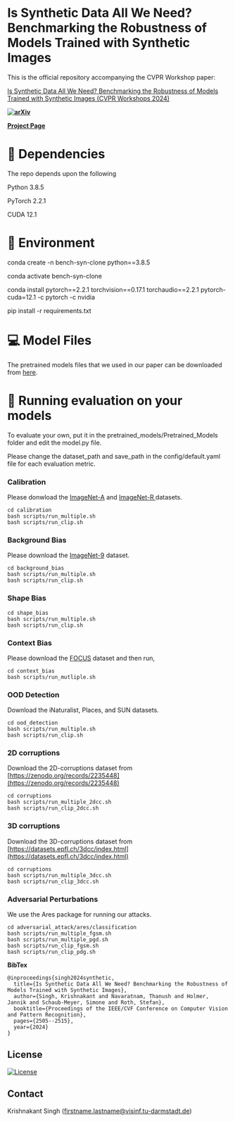 # Is Synthetic Data All We Need? Benchmarking the Robustness of Models Trained with Synthetic Images
This is the official repository accompanying the CVPR Workshop paper:

[Is Synthetic Data All We Need? Benchmarking the Robustness of Models Trained with Synthetic Images (CVPR Workshops 2024)](https://openaccess.thecvf.com/content/CVPR2024W/SyntaGen/papers/Singh_Is_Synthetic_Data_all_We_Need_Benchmarking_the_Robustness_of_CVPRW_2024_paper.pdf)

**[![arXiv](https://img.shields.io/badge/arXiv-2403.16292-b31b1b.svg)](https://arxiv.org/abs/2405.20469)** 

**[Project Page](https://synbenchmark.github.io/SynCloneBenchmark/)**

# 🔧  **Dependencies**
The repo depends upon the following

Python 3.8.5

PyTorch 2.2.1

CUDA 12.1

# 🚜 **Environment**
conda create -n bench-syn-clone python==3.8.5

conda activate bench-syn-clone

conda install pytorch==2.2.1 torchvision==0.17.1 torchaudio==2.2.1 pytorch-cuda=12.1 -c pytorch -c nvidia

pip install -r requirements.txt

# 💻 **Model Files**
The pretrained models files that we used in our paper can be downloaded from [here](https://drive.google.com/file/d/1BYLwWGa6lPCGDXLPzH0H4dvW1FRMfQZV/view?usp=sharing).


# 🚀 **Running evaluation on your models**
To evaluate your own, put it in the pretrained_models/Pretrained_Models folder and edit the model.py file.

Please change the dataset_path and save_path in the config/default.yaml file for each evaluation metric.


### **Calibration**
Please donwload the [ImageNet-A](https://people.eecs.berkeley.edu/~hendrycks/imagenet-a.tar) and [ImageNet-R ](https://people.eecs.berkeley.edu/~hendrycks/imagenet-r.tar) datasets.
```
cd calibration 
bash scripts/run_multiple.sh
bash scripts/run_clip.sh
```

### **Background Bias**
Please download the [ImageNet-9](https://github.com/MadryLab/backgrounds_challenge) dataset.
```
cd background_bias
bash scripts/run_multiple.sh
bash scripts/run_clip.sh
```

### **Shape Bias**
```
cd shape_bias
bash scripts/run_multiple.sh
bash scripts/run_clip.sh
```
### **Context Bias**
Please download the [FOCUS](https://umd.box.com/s/w7tvxer0wur7vtsoqcemfopgshn6zklv) dataset and then run, 
```
cd context_bias
bash scripts/run_mutliple.sh
```
### **OOD Detection**
Download the iNaturalist, Places, and SUN datasets.
```
cd ood_detection
bash scripts/run_multiple.sh
bash scripts/run_clip.sh
```
### **2D corruptions**
Download the 2D-corruptions dataset from [https://zenodo.org/records/2235448](https://zenodo.org/records/2235448)
```
cd corruptions
bash scripts/run_multiple_2dcc.sh
bash scripts/run_clip_2dcc.sh
```
### **3D corruptions**
Download the 3D-corruptions dataset from [https://datasets.epfl.ch/3dcc/index.html](https://datasets.epfl.ch/3dcc/index.html)
```
cd corruptions
bash scripts/run_multiple_3dcc.sh
bash scripts/run_clip_3dcc.sh
```
### **Adversarial Perturbations**
We use the Ares package for running our attacks. 
```
cd adversarial_attack/ares/classification
bash scripts/run_multiple_fgsm.sh
bash scripts/run_multiple_pgd.sh
bash scripts/run_clip_fgsm.sh
bash scripts/run_clip_pdg.sh
```

**BibTex**
<section class="section" id="BibTeX">
  <div class="container is-max-desktop content">
    <pre><code>@inproceedings{singh2024synthetic,
  title={Is Synthetic Data All We Need? Benchmarking the Robustness of Models Trained with Synthetic Images},
  author={Singh, Krishnakant and Navaratnam, Thanush and Holmer, Jannik and Schaub-Meyer, Simone and Roth, Stefan},
  booktitle={Proceedings of the IEEE/CVF Conference on Computer Vision and Pattern Recognition},
  pages={2505--2515},
  year={2024}
}</code></pre>
  </div>
</section>


## **License**
[![License](https://img.shields.io/badge/License-Apache%202.0-blue.svg)](https://opensource.org/licenses/Apache-2.0)

## **Contact**
Krishnakant Singh (firstname.lastname@visinf.tu-darmstadt.de)  

